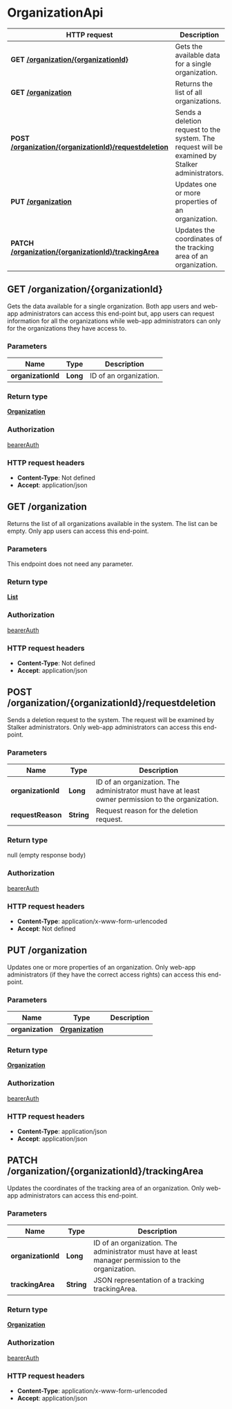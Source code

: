 # OrganizationApi

HTTP request | Description
------------- | -------------
**GET** [**/organization/{organizationId}**](OrganizationApi.md#getOrganization) | Gets the available data for a single organization.
**GET** [**/organization**](OrganizationApi.md#getOrganizationList) | Returns the list of all organizations.
**POST** [**/organization/{organizationId}/requestdeletion**](OrganizationApi.md#requestDeletionOfOrganization) | Sends a deletion request to the system. The request will be examined by Stalker administrators.
**PUT** [**/organization**](OrganizationApi.md#updateOrganization) | Updates one or more properties of an organization.
**PATCH** [**/organization/{organizationId}/trackingArea**](OrganizationApi.md#updateOrganizationTrackingArea) | Updates the coordinates of the tracking area of an organization.


<a name="getOrganization"></a>
## **GET** /organization/{organizationId}

Gets the data available for a single organization.  Both app users and web-app administrators can access this end-point but,  app users can request information for all the organizations while web-app  administrators can only for the organizations they have access to.

### Parameters

Name | Type | Description 
------------- | ------------- | -------------
 **organizationId** | **Long**| ID of an organization.

### Return type

[**Organization**](/restapi/model/Organization.md)

### Authorization

[bearerAuth](../documentazione.md#bearerAuth)

### HTTP request headers

- **Content-Type**: Not defined
- **Accept**: application/json

<a name="getOrganizationList"></a>
## **GET** /organization

Returns the list of all organizations available in the system. The list can be empty. Only app users can access this end-point.

### Parameters
This endpoint does not need any parameter.

### Return type

[**List**](/restapi/model/Organization.md)

### Authorization

[bearerAuth](../documentazione.md#bearerAuth)

### HTTP request headers

- **Content-Type**: Not defined
- **Accept**: application/json

<a name="requestDeletionOfOrganization"></a>
## **POST** /organization/{organizationId}/requestdeletion

Sends a deletion request to the system.  The request will be examined by Stalker administrators. Only web-app administrators can access this end-point.

### Parameters

Name | Type | Description 
------------- | ------------- | -------------
 **organizationId** | **Long**| ID of an organization. The administrator must have at least owner permission to the organization.
 **requestReason** | **String**| Request reason for the deletion request.

### Return type

null (empty response body)

### Authorization

[bearerAuth](../documentazione.md#bearerAuth)

### HTTP request headers

- **Content-Type**: application/x-www-form-urlencoded
- **Accept**: Not defined

<a name="updateOrganization"></a>
## **PUT** /organization

Updates one or more properties of an organization.  Only web-app administrators (if they have the correct access rights) can access this end-point.

### Parameters

Name | Type | Description 
------------- | ------------- | -------------
 **organization** | [**Organization**](/restapi/model/Organization.md)|  |

### Return type

[**Organization**](/restapi/model/Organization.md)

### Authorization

[bearerAuth](../documentazione.md#bearerAuth)

### HTTP request headers

- **Content-Type**: application/json
- **Accept**: application/json

<a name="updateOrganizationTrackingArea"></a>
## **PATCH** /organization/{organizationId}/trackingArea

Updates the coordinates of the tracking area of an organization. Only web-app administrators can access this end-point.

### Parameters

Name | Type | Description 
------------- | ------------- | -------------
 **organizationId** | **Long**| ID of an organization. The administrator must have at least manager permission to the organization.
 **trackingArea** | **String**| JSON representation of a tracking trackingArea.

### Return type

[**Organization**](/restapi/model/Organization.md)

### Authorization

[bearerAuth](../documentazione.md#bearerAuth)

### HTTP request headers

- **Content-Type**: application/x-www-form-urlencoded
- **Accept**: application/json

